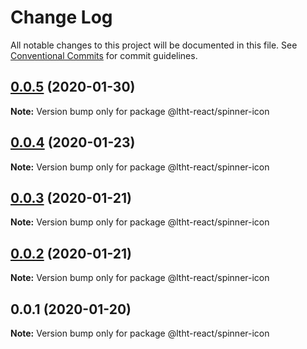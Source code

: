# Change Log

All notable changes to this project will be documented in this file.
See [Conventional Commits](https://conventionalcommits.org) for commit guidelines.

## [0.0.5](https://github.com/ltht-epr/ltht-react/compare/@ltht-react/spinner-icon@0.0.4...@ltht-react/spinner-icon@0.0.5) (2020-01-30)

**Note:** Version bump only for package @ltht-react/spinner-icon





## [0.0.4](https://github.com/ltht-epr/ltht-react/compare/@ltht-react/spinner-icon@0.0.3...@ltht-react/spinner-icon@0.0.4) (2020-01-23)

**Note:** Version bump only for package @ltht-react/spinner-icon





## [0.0.3](https://github.com/ltht-epr/ltht-react/compare/@ltht-react/spinner-icon@0.0.2...@ltht-react/spinner-icon@0.0.3) (2020-01-21)

**Note:** Version bump only for package @ltht-react/spinner-icon





## [0.0.2](https://github.com/ltht-epr/ltht-react/compare/@ltht-react/spinner-icon@0.0.1...@ltht-react/spinner-icon@0.0.2) (2020-01-21)

**Note:** Version bump only for package @ltht-react/spinner-icon





## 0.0.1 (2020-01-20)

**Note:** Version bump only for package @ltht-react/spinner-icon
